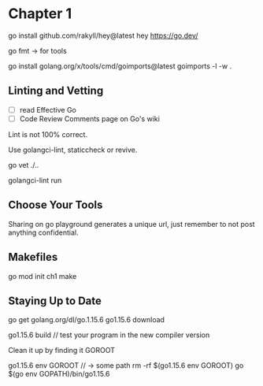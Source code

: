 # Chapter 1

go install github.com/rakyll/hey@latest
hey https://go.dev/


go fmt -> for tools

go install golang.org/x/tools/cmd/goimports@latest
goimports -l -w .

## Linting and Vetting
 
- [ ] read Effective Go
- [ ] Code Review Comments page on Go's wiki

Lint is not 100% correct. 

Use golangci-lint, staticcheck or revive.

go vet ./..

golangci-lint run

## Choose Your Tools

Sharing on go playground generates a unique url, just remember to not post anything confidential.

## Makefiles

go mod init ch1
make

## Staying Up to Date

go get golang.org/dl/go.1.15.6
go1.15.6 download

go1.15.6 build // test your program in the new compiler version

Clean it up by finding it GOROOT

go1.15.6 env GOROOT // -> some path
rm -rf $(go1.15.6 env GOROOT)
go $(go env GOPATH)/bin/go1.15.6

